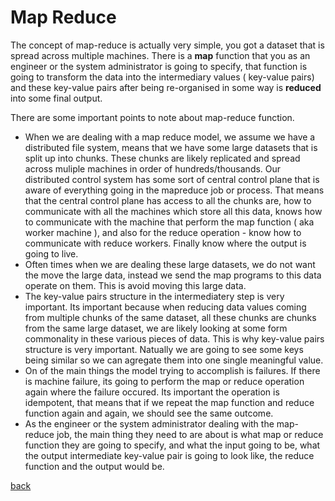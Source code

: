 # Map Reduce

The concept of map-reduce is actually very simple, you got a dataset that is spread across multiple machines. There is a **map** function that you as an engineer or the system administrator is going to specify, that function is going to transform the data into the intermediary values ( key-value pairs) and these key-value pairs after being re-organised in some way is **reduced** into some final output. 

There are some important points to note about map-reduce function.

- When we are dealing with a map reduce model, we assume we have a distributed file system, means that we have some large datasets that is split up into chunks. These chunks are likely replicated and spread across muliple machines in order of hundreds/thousands. Our distributed control system has some sort of central control plane that is aware of everything going in the mapreduce job or process. That means that the central control plane has access to all the chunks are, how to communicate with all the machines which store all this data, knows how to communicate with the machine that perform the map function ( aka worker machine ), and also for the reduce operation - know how to communicate with reduce workers. Finally know where the output is going to live.
- Often times when we are dealing these large datasets, we do not want the move the large data, instead we send the map programs to this data operate on them. This is avoid moving this large data.
- The key-value pairs structure in the intermediatery step is very important. Its important because when reducing data values coming from multiple chunks of the same dataset, all these chunks are chunks from the same large dataset, we are likely looking at some form commonality in these various pieces of data. This is why key-value pairs structure is very important. Natually we are going to see some keys being similar so we can agregate them into one single meaningful value.
- On of the main things the model trying to accomplish is failures. If there is machine failure, its going to perform the map or reduce operation again where the failure occured. Its important the operation is idempotent, that means that if we repeat the map function and reduce function again and again, we should see the same outcome.
- As the engineer or the system administrator dealing with the map-reduce job, the main thing they need to are about is what map or reduce function they are going to specify, and what the input going to be, what the output intermediate key-value pair is going to look like, the reduce function and the output would be.

[back](../SystemDesign.md)